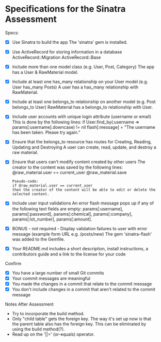 # Specifications for the Sinatra Assessment

Specs:

- [x] Use Sinatra to build the app
      The 'sinatra' gem is installed.

- [x] Use ActiveRecord for storing information in a database
      ActiveRecord::Migration
      ActiveRecord::Base

- [x] Include more than one model class (e.g. User, Post, Category)
      The app has a User & RawMaterial model.

- [x] Include at least one has_many relationship on your User model (e.g. User has_many Posts)
      A user has a has_many relationship with RawMaterial.

- [x] Include at least one belongs_to relationship on another model (e.g. Post belongs_to User)
      RawMaterial has a belongs_to relationship with User.

- [x] Include user accounts with unique login attribute (username or email)
      This is done by the following lines:
      if User.find_by(:username => params[:username].downcase) != nil
      flash[:message] = "The username has been taken. Please try again."

- [x] Ensure that the belongs_to resource has routes for Creating, Reading, Updating and Destroying
      A user can create, read, update, and destroy a raw material.

- [x] Ensure that users can't modify content created by other users
      The creator to the content was saved by the following lines:
      @raw_material.user == current_user
      @raw_material.save

      Pseudo-code:
      if @raw_material.user == current_user
      then the creator of the content will be able to edit or delete the selected content.

- [x] Include user input validations
      An error flash message pops up if any of the following text fields are empty:
      params[:username], params[:password],
      params[:chemical], params[:company], params[:lot_number], params[:amount].

- [x] BONUS - not required - Display validation failures to user with error message (example form URL e.g. /posts/new)
      The gem 'sinatra-flash' was added to the Gemfile.

- [x] Your README.md includes a short description, install instructions, a contributors guide and a link to the license for your code

Confirm
- [x] You have a large number of small Git commits
- [x] Your commit messages are meaningful
- [x] You made the changes in a commit that relate to the commit message
- [x] You don't include changes in a commit that aren't related to the commit message

Notes After Assessment
- Try to incorporate the build method.
- Only "child table" gets the foreign key. The way it's set up now is that the parent table also has the foreign key. This can be eliminated by using the build method(?).
- Read up on the '||=' (or-equals) operator.